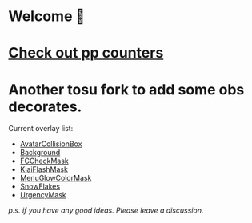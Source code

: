 <h1>Welcome 👋</h1>

<h1><a href="https://github.com/cyperdark/osu-counters/tree/master/counters">Check out pp counters</a></h1>

# Another tosu fork to add some obs decorates.
Current overlay list:
* [AvatarCollisionBox](https://github.com/Citrusis/OBSDecoratePack/tree/AvatarCollisionBox/counters/OBSDecoratePack%20-%20AvatarCollisionBox%20by%20Citrusis)
* [Background](https://github.com/Citrusis/OBSDecoratePack/tree/Background/counters/OBSDecoratePack%20-%20Background%20by%20Citrusis)
* [FCCheckMask](https://github.com/Citrusis/OBSDecoratePack/tree/FCCheckMask/counters/OBSDecoratePack%20-%20FCCheckMask%20by%20Citrusis)
* [KiaiFlashMask](https://github.com/Citrusis/OBSDecoratePack/tree/KiaiFlashMask/counters/OBSDecoratePack%20-%20KiaiFlashMask%20by%20Citrusis)
* [MenuGlowColorMask](https://github.com/Citrusis/OBSDecoratePack/tree/MenuGlowColorMask/counters/OBSDecoratePack%20-%20MenuGlowColorMask%20by%20Citrusis)
* [SnowFlakes](https://github.com/Citrusis/OBSDecoratePack/tree/SnowFlakes/counters/OBSDecoratePack%20-%20SnowFlakes%20by%20Citrusis)
* [UrgencyMask](https://github.com/Citrusis/OBSDecoratePack/tree/UrgencyMask/counters/OBSDecoratePack%20-%20UrgencyMask%20by%20Citrusis)

*p.s. if you have any good ideas. Please leave a discussion.*
